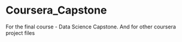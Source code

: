 # Coursera_Capstone
For the final course - Data Science Capstone.
And for other coursera project files
